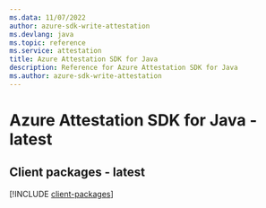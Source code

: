 ```yaml
---
ms.data: 11/07/2022
author: azure-sdk-write-attestation
ms.devlang: java
ms.topic: reference
ms.service: attestation
title: Azure Attestation SDK for Java
description: Reference for Azure Attestation SDK for Java
ms.author: azure-sdk-write-attestation
---
```

# Azure Attestation SDK for Java - latest

## Client packages - latest
[!INCLUDE [client-packages](attestation-client-index.md)]